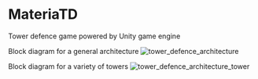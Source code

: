 # MateriaTD
Tower defence game powered by Unity game engine

Block diagram for a general architecture
![tower_defence_architecture](https://cloud.githubusercontent.com/assets/3995047/8447723/3e61a342-1fe7-11e5-9df0-3b3dadafd7cd.png)

Block diagram for a variety of towers
![tower_defence_architecture_tower](https://cloud.githubusercontent.com/assets/3995047/8447706/ddea041e-1fe6-11e5-8337-ca8e5d2107c2.png)
